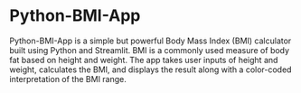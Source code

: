 # Python-BMI-App
Python-BMI-App is a simple but powerful Body Mass Index (BMI) calculator built using Python and Streamlit. BMI is a commonly used measure of body fat based on height and weight. The app takes user inputs of height and weight, calculates the BMI, and displays the result along with a color-coded interpretation of the BMI range.
